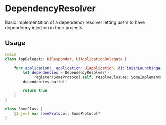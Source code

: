 # DependencyResolver

Basic implementation of a dependency resolver letting users to have dependency injection in their projects.

## Usage

```swift
@main
class AppDelegate: UIResponder, UIApplicationDelegate {

    func application(_ application: UIApplication, didFinishLaunchingWithOptions launchOptions: [UIApplication.LaunchOptionsKey: Any]?) -> Bool {
        let dependencies = DependencyResolver()
            .register(SomeProtocol.self, resolveClosure: SomeImplementation.init)
        dependencies.build()

        return true
    }
}

class SomeClass {
    @Inject var someProtocol: SomeProtocol?
}
```